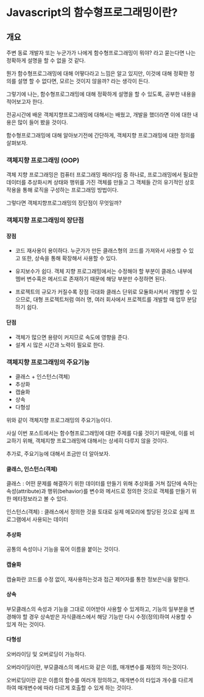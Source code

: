 # Javascript의 함수형프로그래밍이란?

## 개요

주변 동료 개발자 또는 누군가가 나에게 함수형프로그래밍이 뭐야? 라고 묻는다면 나는 정확하게 설명을 할 수 없을 것 같다.

뭔가 함수형프로그래밍에 대해 어떻다라고 느낌은 알고 있지만, 이것에 대해 정확한 정의를 설명 할 수 없다면, 모르는 것이지 않을까? 라는 생각이 든다.

그렇기에 나는, 함수형프로그래밍에 대해 정확하게 설명을 할 수 있도록, 공부한 내용을 적어보고자 한다.

전공시간에 배운 객체지향프로그래밍에 대해서는 배웠고, 개발을 했더라면 이에 대한 내용은 많이 들어 봤을 것이다.

함수형프로그래밍에 대해 알아보기전에 간단하게, 객체지향 프로그래밍에 대한 정의를 살펴보자.

### 객체지향 프로그래밍 (OOP)

객체 지향 프로그래밍은 컴퓨터 프로그래밍 패러다임 중 하나로, 프로그래밍에서 필요한 데이터를 추상화시켜 상태와 행위를 가진 객체를 만들고 그 객체들 간의 유기적인 상호작용을 통해 로직을 구성하는 프로그래밍 방법이다.

그렇다면 객체지향프로그래밍의 장단점이 무엇일까?

### 객체지향 프로그래밍의 장단점

#### 장점

- 코드 재사용이 용이하다.
누군가가 만든 클래스형의 코드를 가져와서 사용할 수 있고 또한, 상속을 통해 확장해서 사용할 수 있다.

- 유지보수가 쉽다.
객체 지향 프로그래밍에서는 수정해야 할 부분이 클래스 내부에 멤버 변수혹은 메서드로 존재하기 때문에 해당 부분만 수정하면 된다.

- 프로젝트의 규모가 커질수록 장점 극대화
클래스 단위로 모듈화시켜서 개발할 수 있으므로, 대형 프로젝트처럼 여러 명, 여러 회사에서 프로젝트를 개발할 때 업무 분담하기 쉽다.

#### 단점

- 객체가 많으면 용량이 커지므로 속도에 영향을 준다.
- 설계 시 많은 시간과 노력이 필요로 한다.

### 객체지향 프로그래밍의 주요기능

- 클래스 + 인스턴스(객체)
- 추상화
- 캡슐화
- 상속
- 다형성

위와 같이 객체지향 프로그래밍의 주요기능이다.

사실 이번 포스트에서는 함수형프로그래밍에 대한 주제를 다룰 것이기 때문에, 이를 비교하기 위해, 객체지향 프로그래밍에 대해서는 상세히 다루지 않을 것이다.

추가로, 주요기능에 대해서 조금만 더 알아보자.

#### 클래스, 인스턴스(객체)

클래스 : 어떤 문제를 해결하기 위한 데이터를 만들기 위해 추상화를 거쳐 집단에 속하는 속성(attribute)과 행위(behavior)를 변수와 메서드로 정의한 것으로 객체를 만들기 위한 메타정보라고 볼 수 있다.

인스턴스(객체) : 클래스에서 정의한 것을 토대로 실제 메모리에 할당된 것으로 실제 프로그램에서 사용되는 데이터

#### 추상화

공통의 속성이나 기능을 묶어 이름을 붙이는 것이다.

#### 캡슐화

캡슐화란 코드를 수정 없이, 재사용하는것과 접근 제어자를 통한 정보은닉을 말한다.

#### 상속

부모클래스의 속성과 기능을 그대로 이어받아 사용할 수 있게하고, 기능의 일부분을 변경해야 할 경우 상속받은 자식클래스에서 해당 기능만 다시 수정(정의)하여 사용할 수 있게 하는 것이다.

#### 다형성

오버라이딩 및 오버로딩이 가능하다.

오버라이딩이란, 부모클래스의 메서드와 같은 이름, 매개변수를 재정의 하는것이다.

오버로딩이란 같은 이름의 함수를 여러개 정의하고, 매개변수의 타입과 개수를 다르게 하여 매개변수에 따라 다르게 호출할 수 있게 하는 것이다.
